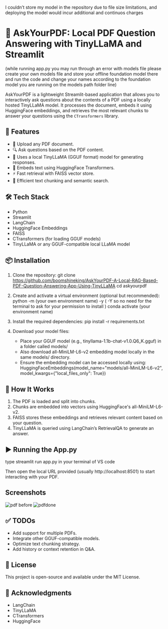I couldn’t store my model in the repository due to file size limitations, and deploying the model would incur additional and continuos charges

 # 📘 AskYourPDF: Local PDF Question Answering with TinyLLaMA and Streamlit
(while running app.py you may run through an error with models file please create your own models file and store your offline foundation model there and run the code and change your names according to the foundation model you are running on the models path folder line)

AskYourPDF is a lightweight Streamlit-based application that allows you to interactively ask questions about the contents of a PDF using a locally hosted TinyLLaMA model. It processes the document, embeds it using HuggingFace embeddings, and retrieves the most relevant chunks to answer your questions using the `CTransformers` library.

## 🚀 Features

- 📄 Upload any PDF document.
- 🔍 Ask questions based on the PDF content.
- 🤖 Uses a local TinyLLaMA (GGUF format) model for generating responses.
- 💾 Embeds text using HuggingFace Transformers.
- ⚡ Fast retrieval with FAISS vector store.
- 🧩 Efficient text chunking and semantic search.

## 🛠️ Tech Stack

- Python
- Streamlit
- LangChain
- HuggingFace Embeddings
- FAISS
- CTransformers (for loading GGUF models)
- TinyLLaMA or any GGUF-compatible local LLaMA model

## 📦 Installation

1. Clone the repository:
   git clone https://github.com/boomshineking/AskYourPDF-A-Local-RAG-Based-PDF-Question-Answering-App-Using-TinyLLaMA
   cd askyourpdf

2. Create and activate a virtual environment (optional but recommended):
   python -m (your own environment name) -y ( -Y so no need for the terminal to ask for your permission to install ) 
   conda activate (your environment name) 

3. Install the required dependencies:
   pip install -r requirements.txt

4. Download your model files:
   - Place your GGUF model (e.g., tinyllama-1.1b-chat-v1.0.Q6_K.gguf) in a folder called models/
   - Also download all-MiniLM-L6-v2 embedding model locally in the same models/ directory.
   - Ensure the embedding model can be accessed locally using:
     HuggingFaceEmbeddings(model_name="models/all-MiniLM-L6-v2", model_kwargs={"local_files_only": True})

## 🧠 How It Works

1. The PDF is loaded and split into chunks.
2. Chunks are embedded into vectors using HuggingFace's all-MiniLM-L6-v2.
3. FAISS stores these embeddings and retrieves relevant content based on your question.
4. TinyLLaMA is queried using LangChain’s RetrievalQA to generate an answer.

## ▶️ Running the App.py

   type streamlit run app.py in your terminal of VS code 

Then open the local URL provided (usually http://localhost:8501) to start interacting with your PDF.

## Screenshots

![pdf before ](https://github.com/user-attachments/assets/5cffb77c-d8f6-4806-96e9-1f0efa3224de)
![pdfdone](https://github.com/user-attachments/assets/7e83a96c-c1f0-494d-ac78-5cdf5a01d0f8)

## ✅ TODOs


- Add support for multiple PDFs.
- Integrate other GGUF-compatible models.
- Optimize text chunking strategy.
- Add history or context retention in Q&A.

## 📝 License

This project is open-source and available under the MIT License.

## 🙌 Acknowledgments

- LangChain
- TinyLLaMA
- CTransformers
- HuggingFace
